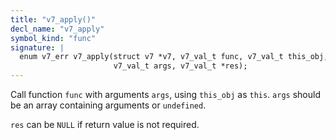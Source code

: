 ```yaml
---
title: "v7_apply()"
decl_name: "v7_apply"
symbol_kind: "func"
signature: |
  enum v7_err v7_apply(struct v7 *v7, v7_val_t func, v7_val_t this_obj,
                       v7_val_t args, v7_val_t *res);
---
```


Call function `func` with arguments `args`, using `this_obj` as `this`.
`args` should be an array containing arguments or `undefined`.

`res` can be `NULL` if return value is not required. 

